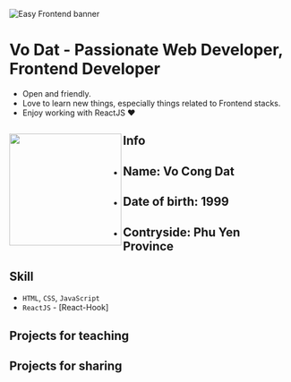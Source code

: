 ![Easy Frontend banner](https://goclamweb.com/wp-content/uploads/2018/01/front-end.jpg)

# Vo Dat - Passionate Web Developer, Frontend Developer

- Open and friendly.
- Love to learn new things, especially things related to Frontend stacks.
- Enjoy working with ReactJS ❤

## Info <a href="https://github.com/vo-dat"><img align="left" width="auto" height="200" src="https://res.cloudinary.com/kimwy/image/upload/v1598840300/easyfrontend/programming_hgngx9.png"></a>

- ## <span style="font-weight:bold">Name:</span> Vo Cong Dat
- ## <span style="font-weight:bold">Date of birth:</span> 1999
- ## <span style="font-weight:bold">Contryside:</span> Phu Yen Province

## Skill

- `HTML`, `CSS`, `JavaScript`
- `ReactJS` - [React-Hook]

## Projects for teaching

## Projects for sharing
